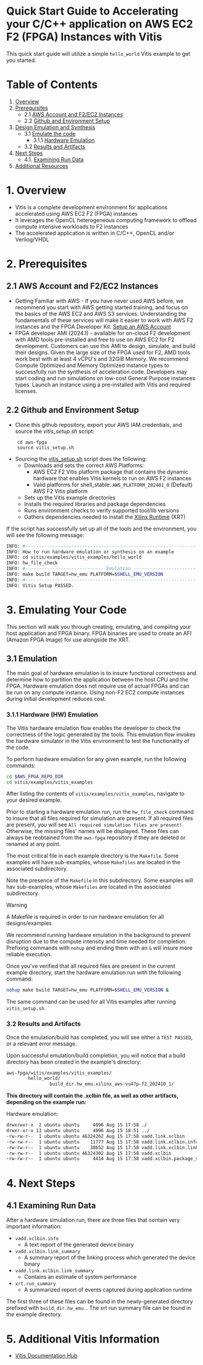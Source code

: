 # Quick Start Guide to Accelerating your C/C++ application on AWS EC2 F2 (FPGA) Instances with Vitis

This quick start guide will utilize a simple `hello_world` Vitis example to get you started.

# Table of Contents

1. [Overview](#1-overview)
2. [Prerequisites](#2-prerequisites)
   * 2.1 [AWS Account and F2/EC2 Instances](#21-aws-account-and-f2ec2-instances)
   * 2.2 [Github and Environment Setup](#22-github-and-environment-setup)
3. [Design Emulation and Synthesis](#3-emulating-your-code)
    * 3.1 [Emulate the code](#31-emulation)
        * 3.1.1 [Hardware Emulation](#311-hardware-hw-emulation)
    * 3.2 [Results and Artifacts](#32-results-and-artifacts)
4. [Next Steps](#4-next-steps)
    * 4.1. [Examining Run Data](#41-examining-run-data)
5. [Additional Resources](#5-additional-vitis-information)

<a name="overview"></a>
# 1. Overview
* Vitis is a complete development environment for applications accelerated using AWS EC2 F2 (FPGA) instances
* It leverages the OpenCL heterogeneous computing framework to offload compute intensive workloads to F2 instances
* The accelerated application is written in C/C++, OpenCL and/or Verilog/VHDL

<a name="prerequisites"></a>
# 2. Prerequisites
<a name="iss"></a>
## 2.1 AWS Account and F2/EC2 Instances
* Getting Familiar with AWS - If you have never used AWS before, we recommend you start with AWS getting started training, and focus on the basics of the AWS EC2 and AWS S3 services. Understanding the fundamentals of these services will make it easier to work with AWS F2 instances and the FPGA Developer Kit.  [Setup an AWS Account](https://aws.amazon.com/free/)
* FPGA developer AMI (2024.1) - available for on-cloud F2 development with AMD tools pre-installed and free to use on AWS EC2 for F2 development. Customers can use this AMI to design, simulate, and build their designs. Given the large size of the FPGA used for F2, AMD tools work best with at least 4 vCPU's and 32GiB Memory. We recommend Compute Optimized and Memory Optimized instance types to successfully run the synthesis of acceleration code. Developers may start coding and run simulations on low-cost General Purpose instances types. Launch an instance using a pre-installed with Vitis and required licenses.

<a name="gitsetenv"></a>
## 2.2 Github and Environment Setup
* Clone this github repository, export your AWS IAM credentials, and source the *vitis_setup.sh* script:
```
    cd aws-fpga
    source vitis_setup.sh
```

* Sourcing the [vitis_setup.sh](../vitis_setup.sh) script does the following:
  * Downloads and sets the correct AWS Platforms:
    * AWS EC2 F2 Vitis platform package that contains the dynamic hardware that enables Vitis kernels to run on AWS F2 instances
    * Valid platforms for shell_stable: `AWS_PLATFORM_202401_0` (Default) AWS F2 Vitis platform
  * Sets up the Vitis example directories
  * Installs the required libraries and package dependencies
  * Runs environment checks to verify supported tool/lib versions
  * Gathers dependencies needed to install the [Xilinx Runtime](https://github.com/Xilinx/XRT/tree/2024.1) (XRT)

If the script has successfully set up all of the tools and the environment, you will see the following message:

``` bash
INFO: #-------------------------------------------------------------------------------#
INFO: How to run hardware emulation or synthesis on an example
INFO: cd vitis/examples/vitis_examples/hello_world
INFO: hw_file_check
INFO: #----------------------------- Emulation ---------------------------------------#
INFO: make build TARGET=hw_emu PLATFORM=$SHELL_EMU_VERSION
INFO: #-------------------------------------------------------------------------------#
INFO: Vitis Setup PASSED.
```

<a name="build"></a>
# 3. Emulating Your Code

This section will walk you through creating, emulating, and compiling your host application and FPGA binary. FPGA binaries are used to create an AFI (Amazon FPGA Image) for use alongside the XRT.

<a name="emu"></a>
## 3.1 Emulation

The main goal of hardware emulation is to insure functional correctness and determine how to partition the application between the host CPU and the FPGA.
Hardware emulation does not require use of actual FPGAs and can be run on any compute instance. Using non-F2 EC2 compute instances during initial development reduces cost.

<a name="hwemu"></a>
### 3.1.1 Hardware (HW) Emulation

The Vitis hardware emulation flow enables the developer to check the correctness of the logic generated by the tools. This emulation flow invokes the hardware simulator in the Vitis environment to test the functionality of the code.

To perform hardware emulation for any given example, run the following commands:

``` bash
cd $AWS_FPGA_REPO_DIR
cd vitis/examples/vitis_examples
```

After listing the contents of `vitis/examples/vitis_examples`, navigate to your desired example.

Prior to starting a hardware emulation run, run the `hw_file_check` command to insure that all files required for simulation are present. If all required files are present, you will see `All required simulation files are present!`. Otherwise, the missing files' names will be displayed. These files can always be reobtained from the `aws-fpga` repository if they are deleted or renamed at any point.

The most critical file in each example directory is the `Makefile`. Some examples will have sub-examples, whose `Makefiles` are located in the associated subdirectory.

Note the presence of the `Makefile` in this subdirectory. Some examples will hav sub-examples, whose `Makefiles` are located in the associated subdirectory.

> [!WARNING]
> A Makefile is required in order to run hardware emulation for all designs/examples

We recommend running hardware emulation in the background to prevent disruption due to the compute intensity and time needed for completion. Prefixing commands with `nohup` and ending them with an `&` will insure more reliable execution.

Once you've verified that all required files are present in the current example directory, start the hardware emulation run with the following command:

``` bash
nohup make build TARGET=hw_emu PLATFORM=$SHELL_EMU_VERSION &
```

The same command can be used for all Vitis examples after running `vitis_setup.sh`.

<a name="resultsandartifacts"></a>
### 3.2 Results and Artifacts

Once the emulation/build has completed, you will see either a `TEST PASSED`, or a relevant error message.

Upon successful emulation/build completion, you will notice that a build directory has been created in the example's directory:

``` bash
aws-fpga/vitis/examples/vitis_examples/
        hello_world/
                build_dir.hw_emu.xilinx_aws-vu47p-f2_202410_1/
```

**This directory will contain the .xclbin file, as well as other artifacts, depending on the example run:**

Hardware emulation:

``` bash
drwxrwxr-x  2 ubuntu ubuntu     4096 Aug 15 17:58 ./
drwxr-xr-x 13 ubuntu ubuntu     4096 Aug 15 18:51 ../
-rw-rw-r--  1 ubuntu ubuntu 46324262 Aug 15 17:58 vadd.link.xclbin
-rw-rw-r--  1 ubuntu ubuntu    11777 Aug 15 17:58 vadd.link.xclbin.info
-rw-rw-r--  1 ubuntu ubuntu    38652 Aug 15 17:58 vadd.link.xclbin.link_summary
-rw-rw-r--  1 ubuntu ubuntu 46324302 Aug 15 17:58 vadd.xclbin
-rw-rw-r--  1 ubuntu ubuntu     4414 Aug 15 17:58 vadd.xclbin.package_summary
```

<a name="next-steps"></a>
# 4. Next Steps

<a name="run-data"></a>
## 4.1 Examining Run Data

After a hardware simulation run, there are three files that contain very important information:

* `vadd.xclbin.info`
    * A text report of the generated device binary
* `vadd.xclbin.link_summary`
    * A summary report of the linking process which generated the device binary
* `vadd.link.xclbin.link_summary`
    * Contains an estimate of system performance
* `xrt.run_summary`
    * A summarized report of events captured during application runtime

The first three of these files can be found in the newly-generated directory prefixed with `build_dir.hw_emu.`. The xrt run summary file can be found in the example directory.

<a name="read"></a>
# 5. Additional Vitis Information

* [Vitis Documentation Hub](https://docs.amd.com/r/en-US/Vitis-Tutorials-Getting-Started)
